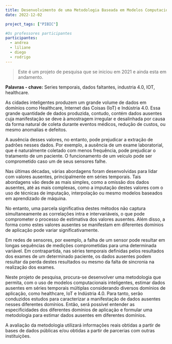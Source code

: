 ```yaml
---
title: Desenvolvimento de uma Metodologia Baseada em Modelos Computacionais Inteligentes para Estimar Dados Ausentes em Séries Temporais Múltiplas
date: 2022-12-02

project_tags: ["PIBIC"]

#Os professores participantes
participantes:
  - andrea
  - liliane
  - diego
  - rodrigo
---
```


> Este é um projeto de pesquisa que se iniciou em 2021 e ainda esta em andamento.

**Palavras - chave:** Series temporais, dados faltantes, industria 4.0, IOT, healthcare.

As cidades inteligentes produzem um grande volume de dados em domínios como Healthcare, Internet das Coisas (IoT) e Indústria 4.0. Essa grande quantidade de dados produzida, contudo, contém dados ausentes cuja manifestação se deve à amostragem irregular e desalinhada por causa da forma natural de coleta durante eventos médicos, redução de custos, ou mesmo anomalias e defeitos.

A ausência desses valores, no entanto, pode prejudicar a extração de padrões nesses dados. Por exemplo, a ausência de um exame laboratorial, que é naturalmente coletado com menos frequência, pode prejudicar o tratamento de um paciente. O funcionamento de um veículo pode ser comprometido caso um de seus sensores falhe.

Nas últimas décadas, várias abordagens foram desenvolvidas para lidar com valores ausentes, principalmente em séries temporais. Tais abordagens vão desde as mais simples, como a omissão dos dados ausentes, até as mais complexas, como a imputação destes valores com o uso de técnicas de imputação, interpolação ou mesmo modelos baseados em aprendizado de máquina.

No entanto, uma parcela significativa destes métodos não captura simultaneamente as correlações intra e intervariáveis, o que pode comprometer o processo de estimativa dos valores ausentes. Além disso, a forma como estes valores ausentes se manifestam em diferentes domínios de aplicação pode variar significativamente.

Em redes de sensores, por exemplo, a falha de um sensor pode resultar em longas sequências de medições comprometidas para uma determinada variável. Em contrapartida, nas séries temporais definidas pelos resultados dos exames de um determinado paciente, os dados ausentes podem resultar da perda destes resultados ou mesmo da falta de sincronia na realização dos exames.

Neste projeto de pesquisa, procura-se desenvolver uma metodologia que permita, com o uso de modelos computacionais inteligentes, estimar dados ausentes em séries temporais múltiplas considerando diversos domínios de aplicação, como healthcare, IoT e Indústria 4.0. Para tanto, serão conduzidos estudos para caracterizar a manifestação de dados ausentes nesses diferentes domínios. Então, será possível entender as especificidades dos diferentes domínios de aplicação e formular uma metodologia para estimar dados ausentes em diferentes domínios.

A avaliação da metodologia utilizará informações reais obtidas a partir de bases de dados públicas e/ou obtidas a partir de parcerias com outras instituições.
